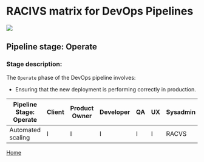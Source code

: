 # __RACIVS matrix for DevOps Pipelines__   

<img src="https://user-images.githubusercontent.com/10748736/112030685-6c81be80-8b32-11eb-94b8-c2c01b8f4581.png">

## __Pipeline stage:__  Operate  
### __Stage description:__  
The `Operate` phase of the DevOps pipeline involves:

- Ensuring that the new deployment is performing correctly in production.

| Pipeline Stage:<br>Operate | Client | Product Owner | Developer | QA   | UX | Sysadmin |
|----------------------------|--------|---------------|-----------|------|----|----------|
| Automated scaling          | I      | I             | I         | I    | I  | RACVS    |
  
  
[Home](../index.md)  
